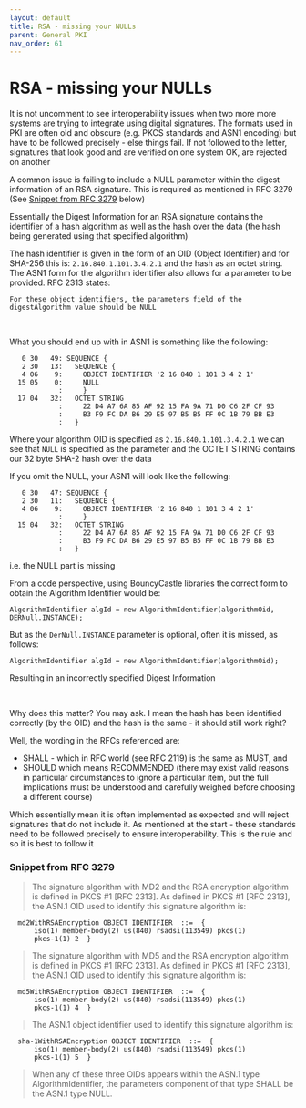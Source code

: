 ```yaml
---
layout: default
title: RSA - missing your NULLs
parent: General PKI
nav_order: 61
---
```


# RSA - missing your NULLs

It is not uncomment to see interoperability issues when two more more systems are trying to integrate using digital signatures.  The formats used in PKI are often old and obscure (e.g. PKCS standards and ASN1 encoding) but have to be followed precisely - else things fail.  If not followed to the letter, signatures that look good and are verified on one system OK, are rejected on another  

A common issue is failing to include a NULL parameter within the digest information of an RSA signature. This is required as mentioned in RFC 3279 (See [Snippet from RFC 3279](#snippet-from-rfc-3279) below)  

Essentially the Digest Information for an RSA signature contains the identifier of a hash algorithm as well as the hash over the data (the hash being generated using that specified algorithm)  

The hash identifier is given in the form of an OID (Object Identifier) and for SHA-256 this is: ``2.16.840.1.101.3.4.2.1`` and the hash as an octet string. The ASN1 form for the algorithm identifier also allows for a parameter to be provided. RFC 2313 states:  

```
For these object identifiers, the parameters field of the digestAlgorithm value should be NULL
```

<br>

What you should end up with in ASN1 is something like the following:

```
   0 30   49: SEQUENCE {
   2 30   13:   SEQUENCE {
   4 06    9:     OBJECT IDENTIFIER '2 16 840 1 101 3 4 2 1'
  15 05    0:     NULL
            :     }
  17 04   32:   OCTET STRING
            :     22 D4 A7 6A 85 AF 92 15 FA 9A 71 D0 C6 2F CF 93
            :     B3 F9 FC DA B6 29 E5 97 B5 B5 FF 0C 1B 79 BB E3
            :   }
```

Where your algorithm OID is specified as ``2.16.840.1.101.3.4.2.1`` we can see that ``NULL`` is specified as the parameter and the OCTET STRING contains our 32 byte SHA-2 hash over the data

If you omit the NULL, your ASN1 will look like the following:

```
   0 30   47: SEQUENCE {
   2 30   11:   SEQUENCE {
   4 06    9:     OBJECT IDENTIFIER '2 16 840 1 101 3 4 2 1'
            :     }
  15 04   32:   OCTET STRING
            :     22 D4 A7 6A 85 AF 92 15 FA 9A 71 D0 C6 2F CF 93
            :     B3 F9 FC DA B6 29 E5 97 B5 B5 FF 0C 1B 79 BB E3
            :   }
```

i.e. the NULL part is missing

From a code perspective, using BouncyCastle libraries the correct form to obtain the Algorithm Identifier would be:

```
AlgorithmIdentifier algId = new AlgorithmIdentifier(algorithmOid, DERNull.INSTANCE);
```

But as the ``DerNull.INSTANCE`` parameter is optional, often it is missed, as follows:

```
AlgorithmIdentifier algId = new AlgorithmIdentifier(algorithmOid);
```

Resulting in an incorrectly specified Digest Information

<br>

Why does this matter? You may ask. I mean the hash has been identified correctly (by the OID) and the hash is the same - it should still work right?

Well, the wording in the RFCs referenced are: 

* SHALL - which in RFC world (see RFC 2119) is the same as MUST, and 
* SHOULD which means RECOMMENDED (there may exist valid reasons in particular circumstances to ignore a particular item, but the full implications must be understood and carefully weighed before choosing a different course)

Which essentially mean it is often implemented as expected and will reject signatures that do not include it. As mentioned at the start - these standards need to be followed precisely to ensure interoperability.  This is the rule and so it is best to follow it 



### Snippet from RFC 3279

>   The signature algorithm with MD2 and the RSA encryption algorithm is
>    defined in PKCS #1 [RFC 2313].  As defined in PKCS #1 [RFC 2313], the
>    ASN.1 OID used to identify this signature algorithm is:

      md2WithRSAEncryption OBJECT IDENTIFIER  ::=  {
          iso(1) member-body(2) us(840) rsadsi(113549) pkcs(1)
          pkcs-1(1) 2  }

>   The signature algorithm with MD5 and the RSA encryption algorithm is
>    defined in PKCS #1 [RFC 2313].  As defined in PKCS #1 [RFC 2313], the
>    ASN.1 OID used to identify this signature algorithm is:

      md5WithRSAEncryption OBJECT IDENTIFIER  ::=  {
          iso(1) member-body(2) us(840) rsadsi(113549) pkcs(1)
          pkcs-1(1) 4  }

>    The ASN.1 object identifier used to identify this signature algorithm
>    is:

      sha-1WithRSAEncryption OBJECT IDENTIFIER  ::=  {
          iso(1) member-body(2) us(840) rsadsi(113549) pkcs(1)
          pkcs-1(1) 5  }

>   When any of these three OIDs appears within the ASN.1 type
>    AlgorithmIdentifier, the parameters component of that type SHALL be
>    the ASN.1 type NULL.

